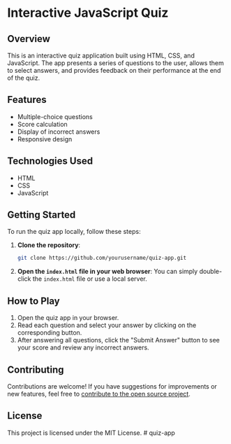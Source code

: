 # Interactive JavaScript Quiz

## Overview

This is an interactive quiz application built using HTML, CSS, and JavaScript. The app presents a series of questions to the user, allows them to select answers, and provides feedback on their performance at the end of the quiz.

## Features

- Multiple-choice questions
- Score calculation
- Display of incorrect answers
- Responsive design

## Technologies Used

- HTML
- CSS
- JavaScript

## Getting Started

To run the quiz app locally, follow these steps:

1. **Clone the repository**:

   ```bash
   git clone https://github.com/yourusername/quiz-app.git
   ```

2. **Open the `index.html` file in your web browser**:
   You can simply double-click the `index.html` file or use a local server.

## How to Play

1. Open the quiz app in your browser.
2. Read each question and select your answer by clicking on the corresponding button.
3. After answering all questions, click the "Submit Answer" button to see your score and review any incorrect answers.

## Contributing

Contributions are welcome! If you have suggestions for improvements or new features, feel free to [contribute to the open source project](https://github.com/Web-Dev-Mastery/quiz-app).

## License

This project is licensed under the MIT License.
#   q u i z - a p p  
 